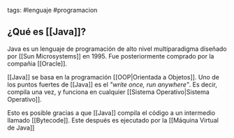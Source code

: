 tags: #lenguaje #programacion

## ¿Qué es [[Java]]?
Java es un lenguaje de programación de alto nivel multiparadigma diseñado por [[Sun Microsystems]] en 1995. Fue posteriormente comprado por la compañia [[Oracle]].

[[Java]] se basa en la programación [[OOP|Orientada a Objetos]].
Uno de los puntos fuertes de [[Java]] es el _"write once, run anywhere"_.
Es decir, compila una vez, y funciona en cualquier [[Sistema Operativo|Sistema Operativo]].

Esto es posible gracias a que [[Java]] compila el código a un intermedio llamado [[Bytecode]]. Este después es ejecutado por la [[Máquina Virtual de Java]]